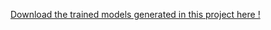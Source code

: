 [Download the trained models generated in this project here !](https://drive.google.com/drive/folders/11GF52KFWMzQlpyJfWRk6qweE94DtX3-m?usp=sharing)
